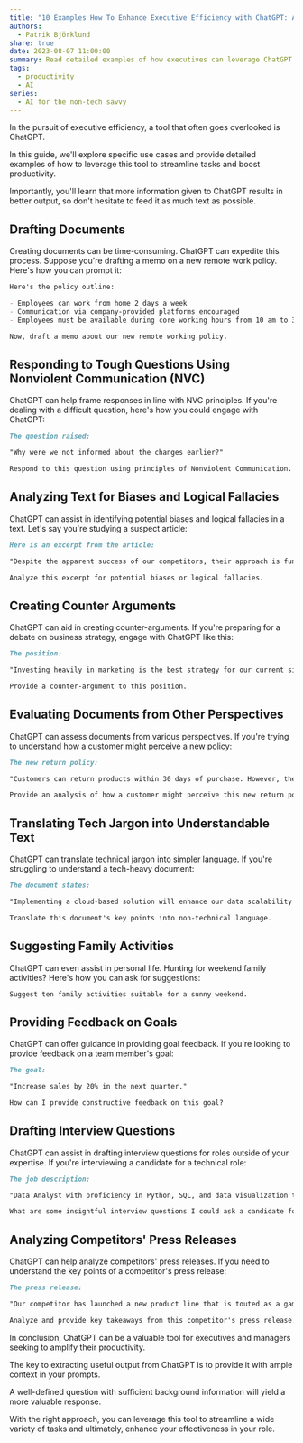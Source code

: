 ```yaml
---
title: "10 Examples How To Enhance Executive Efficiency with ChatGPT: A Non-Tech Savvy's Guide"
authors:
  - Patrik Björklund
share: true
date: 2023-08-07 11:00:00
summary: Read detailed examples of how executives can leverage ChatGPT to streamline tasks, boost productivity, and enhance effectiveness.
tags:
  - productivity
  - AI
series:
  - AI for the non-tech savvy
---
```


In the pursuit of executive efficiency, a tool that often goes overlooked is ChatGPT. 

In this guide, we'll explore specific use cases and provide detailed examples of how to leverage this tool to streamline tasks and boost productivity. 

Importantly, you'll learn that more information given to ChatGPT results in better output, so don't hesitate to feed it as much text as possible.

## Drafting Documents

Creating documents can be time-consuming. ChatGPT can expedite this process. Suppose you're drafting a memo on a new remote work policy. Here's how you can prompt it:

```markdown
Here's the policy outline:

- Employees can work from home 2 days a week
- Communication via company-provided platforms encouraged
- Employees must be available during core working hours from 10 am to 3 pm

Now, draft a memo about our new remote working policy.
```

## Responding to Tough Questions Using Nonviolent Communication (NVC)

ChatGPT can help frame responses in line with NVC principles. If you're dealing with a difficult question, here's how you could engage with ChatGPT:

```markdown
The question raised:

"Why were we not informed about the changes earlier?"

Respond to this question using principles of Nonviolent Communication.
```

## Analyzing Text for Biases and Logical Fallacies

ChatGPT can assist in identifying potential biases and logical fallacies in a text. Let's say you're studying a suspect article:

```markdown
Here is an excerpt from the article:

"Despite the apparent success of our competitors, their approach is fundamentally flawed. They focus too much on short-term gains without considering long-term sustainability..."

Analyze this excerpt for potential biases or logical fallacies.
```

## Creating Counter Arguments

ChatGPT can aid in creating counter-arguments. If you're preparing for a debate on business strategy, engage with ChatGPT like this:

```markdown
The position:

"Investing heavily in marketing is the best strategy for our current situation."

Provide a counter-argument to this position.
```

## Evaluating Documents from Other Perspectives

ChatGPT can assess documents from various perspectives. If you're trying to understand how a customer might perceive a new policy:

```markdown
The new return policy:

"Customers can return products within 30 days of purchase. However, the product must be unused and in its original packaging."

Provide an analysis of how a customer might perceive this new return policy.
```

## Translating Tech Jargon into Understandable Text

ChatGPT can translate technical jargon into simpler language. If you're struggling to understand a tech-heavy document:

```markdown
The document states:

"Implementing a cloud-based solution will enhance our data scalability and allow for an agile response to market changes..."

Translate this document's key points into non-technical language.
```

## Suggesting Family Activities

ChatGPT can even assist in personal life. Hunting for weekend family activities? Here's how you can ask for suggestions:

```markdown
Suggest ten family activities suitable for a sunny weekend.
```

## Providing Feedback on Goals

ChatGPT can offer guidance in providing goal feedback. If you're looking to provide feedback on a team member's goal:

```markdown
The goal:

"Increase sales by 20% in the next quarter."

How can I provide constructive feedback on this goal?
```

## Drafting Interview Questions

ChatGPT can assist in drafting interview questions for roles outside of your expertise. If you're interviewing a candidate for a technical role:

```markdown
The job description:

"Data Analyst with proficiency in Python, SQL, and data visualization tools."

What are some insightful interview questions I could ask a candidate for this position?
```

## Analyzing Competitors' Press Releases

ChatGPT can help analyze competitors' press releases. If you need to understand the key points of a competitor's press release:

```markdown
The press release:

"Our competitor has launched a new product line that is touted as a game-changer in the industry..."

Analyze and provide key takeaways from this competitor's press release.
```

In conclusion, ChatGPT can be a valuable tool for executives and managers seeking to amplify their productivity.

The key to extracting useful output from ChatGPT is to provide it with ample context in your prompts. 

A well-defined question with sufficient background information will yield a more valuable response. 

With the right approach, you can leverage this tool to streamline a wide variety of tasks and ultimately, enhance your effectiveness in your role.